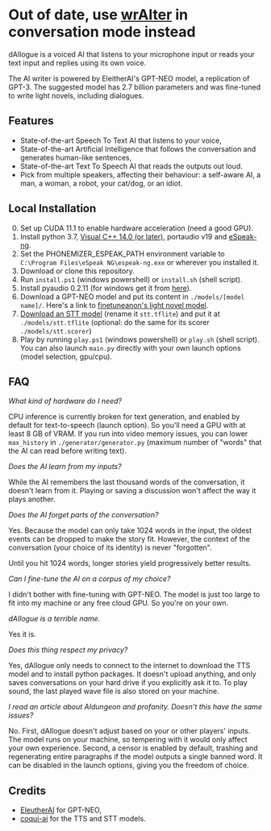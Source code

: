 
# Out of date, use [wrAIter](https://github.com/FontaineRiant/wrAIter) in conversation mode instead

dAIlogue is a voiced AI that listens to your microphone input or reads your text input and replies using its own voice.

The AI writer is powered by EleitherAI's GPT-NEO model, a replication of GPT-3.
The suggested model has 2.7 billion parameters
and was fine-tuned to write light novels, including dialogues.

## Features
* State-of-the-art Speech To Text AI that listens to your voice,
* State-of-the-art Artificial Intelligence that follows the conversation and generates human-like sentences,
* State-of-the-art Text To Speech AI that reads the outputs out loud.
* Pick from multiple speakers, affecting their behaviour: a self-aware AI, a man, a woman, a robot, your cat/dog, or an idiot.


## Local Installation
0. Set up CUDA 11.1 to enable hardware acceleration (need a good GPU).
1. Install python 3.7, [Visual C++ 14.0 (or later)](https://visualstudio.microsoft.com/visual-cpp-build-tools/), portaudio v19 and [eSpeak-ng](https://github.com/espeak-ng/espeak-ng).
2. Set the PHONEMIZER_ESPEAK_PATH environment variable to `C:\Program Files\eSpeak NG\espeak-ng.exe` or wherever you installed it.
3. Download or clone this repository.
4. Run `install.ps1` (windows powershell) or `install.sh` (shell script).
5. Install pyaudio 0.2.11 (for windows get it from [here](https://www.lfd.uci.edu/~gohlke/pythonlibs/#pyaudio)).
6. Download a GPT-NEO model and put its content in `./models/[model name]/`. Here's a link to [finetuneanon's light novel model](https://drive.google.com/file/d/1M1JY459RBIgLghtWDRDXlD4Z5DAjjMwg/view?usp=sharing).
7. [Download an STT model](https://coqui.ai/english/coqui/v1.0.0-huge-vocab#download) (rename it `stt.tflite`) and put it at `./models/stt.tflite` (optional: do the same for its scorer `./models/stt.scorer`)
8. Play by running `play.ps1` (windows powershell) or `play.sh` (shell script). You can also launch `main.py` directly with your own launch options (model selection, gpu/cpu).


## FAQ
_What kind of hardware do I need?_

CPU inference is currently broken for text generation, and enabled by default for text-to-speech (launch option).
So you'll need a GPU with at least 8 GB of VRAM. If you run into video memory issues, you can lower `max_history`
in `./generator/generator.py` (maximum number of "words" that the AI can read before writing text).

_Does the AI learn from my inputs?_

While the AI remembers the last thousand words of the conversation, it doesn't learn from it.
Playing or saving a discussion won't affect the way it plays another.

_Does the AI forget parts of the conversation?_

Yes. Because the model can only take 1024 words in the input, the oldest events can be dropped to make the story fit.
However, the context of the conversation (your choice of its identity) is never "forgotten".

Until you hit 1024 words, longer stories yield progressively better results.

_Can I fine-tune the AI on a corpus of my choice?_

I didn't bother with fine-tuning with GPT-NEO. The model is just too large to fit into my machine or any free cloud GPU.
So you're on your own.

_dAIlogue is a terrible name._

Yes it is.

_Does this thing respect my privacy?_

Yes, dAIlogue only needs to connect to the internet to download the TTS model and to install python packages.
It doesn't upload anything, and only saves conversations on your hard drive if you explicitly ask it to.
To play sound, the last played wave file is also stored on your machine.

_I read an article about AIdungeon and profanity. Doesn't this have the same issues?_

No. First, dAIlogue doesn't adjust based on your or other players' inputs. The model runs on your machine,
so tempering with it would only affect your own experience. Second, a censor is enabled by default, trashing and
regenerating entire paragraphs if the model outputs a single banned word. It can be disabled in the launch options,
giving you the freedom of choice.


## Credits
* [EleutherAI](https://www.eleuther.ai/projects/gpt-neo/) for GPT-NEO,
* [coqui-ai](https://github.com/coqui-ai) for the TTS and STT models.
